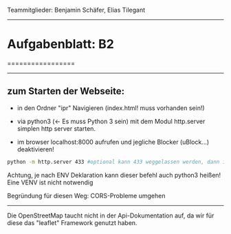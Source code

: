 Teammitglieder: Benjamin Schäfer, Elias Tilegant

---

# Aufgabenblatt: B2
=================

--------------------
## zum Starten der Webseite:

-   in den Ordner "ipr" Navigieren (index.html! muss vorhanden sein!)

-   via python3 (<- Es muss Python 3 sein) mit dem Modul http.server simplen http server starten.
-   im browser localhost:8000 aufrufen und jegliche Blocker (uBlock...) deaktivieren!

```bash
python -m http.server 433 #optional kann 433 weggelassen werden, dann ist der port 8000
```
Achtung, je nach ENV Deklaration kann dieser befehl auch python3 heißen!
Eine VENV ist nicht notwendig

Begründung für diesen Weg: CORS-Probleme umgehen

---------------

Die OpenStreetMap taucht nicht in der Api-Dokumentation auf, da wir für diese das "leaflet" Framework genutzt haben.